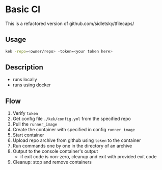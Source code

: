 # Basic CI

This is a refactored version of github.com/sidletsky/tfilecaps/

## Usage
```bash
kek -repo=<owner/repo> -token=<your token here>
```

## Description
- runs locally
- runs using docker

## Flow
1. Verify `token`
2. Get config file `./kek/config.yml` from the specified repo
3. Pull the `runner_image`
4. Create the container with specified in config `runner_image`
5. Start container
6. Upload repo archive from github using `token` to the container
7. Run commands one by one in the directory of an archive
8. Output to the console container's output
    - if exit code is non-zero, cleanup and exit with provided exit code
9. Cleanup: stop and remove containers
